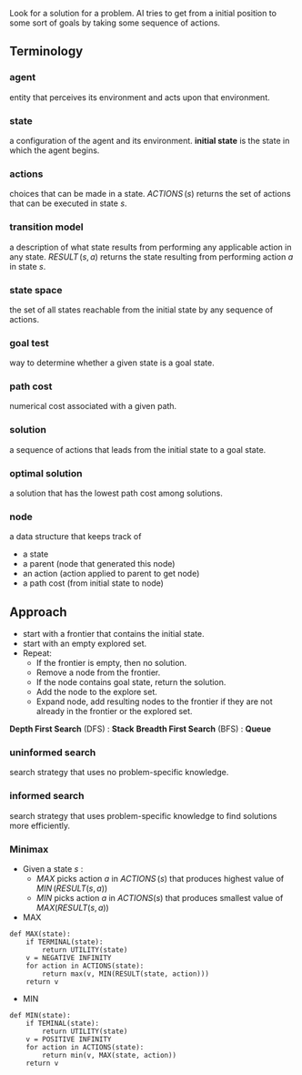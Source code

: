 Look for a solution for a problem.
AI tries to get from a initial position to some sort of goals by taking some sequence of actions.
## Terminology
### agent
entity that perceives its environment and acts upon that environment.
### state
a configuration of the agent and its environment.
**initial state** is the state in which the agent begins.
### actions
choices that can be made in a state.
$ACTIONS\,(s)$ returns the set of actions that can be executed in state $s$.
### transition model
a description of what state results from performing any applicable action in any state.
$RESULT\, (s,\,a)$ returns the state resulting from performing action $a$ in state $s$.
### state space
the set of all states reachable from the initial state by any sequence of actions.
### goal test
way to determine whether a given state is a goal state.
### path cost
numerical cost associated with a given path.
### solution
a sequence of actions that leads from the initial state to a goal state.
### optimal solution
a solution that has the lowest path cost among solutions.
### node
a data structure that keeps track of
- a state
- a parent (node that generated this node)
- an action (action applied to parent to get node)
- a path cost (from initial state to node)
## Approach
- start with a frontier that contains the initial state.
- start with an empty explored set.
- Repeat:
	- If the frontier is empty, then no solution.
	- Remove a node from the frontier.
	- If the node contains goal state, return the solution.
	- Add the node to the explore set.
	- Expand node, add resulting nodes to the frontier if they are not already in the frontier or the explored set.

**Depth First Search** (DFS) : **Stack**
**Breadth First Search** (BFS) : **Queue**

### uninformed search
search strategy that uses no problem-specific knowledge.
### informed search
search strategy that uses problem-specific knowledge to find solutions more efficiently.

### Minimax
- Given a state $s$ :
	- $MAX$ picks action $a$ in $ACTIONS\,(s)$ that produces highest value of $MIN\,(RESULT(s,\,a))$ 
	- $MIN$ picks action $a$ in $ACTIONS(s)$ that produces smallest value of $MAX(RESULT(s, a))$
- MAX
```
def MAX(state):
	if TERMINAL(state):
		return UTILITY(state)
	v = NEGATIVE INFINITY
	for action in ACTIONS(state):
		return max(v, MIN(RESULT(state, action)))
	return v
```
- MIN
```
def MIN(state):
	if TEMINAL(state):
		return UTILITY(state)
	v = POSITIVE INFINITY
	for action in ACTIONS(state):
		return min(v, MAX(state, action))
	return v
```
